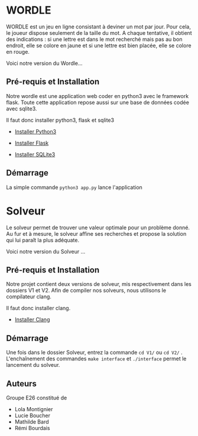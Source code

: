 # WORDLE

WORDLE est un jeu en ligne consistant à deviner un mot par jour. Pour cela, le joueur
dispose seulement de la taille du mot. A chaque tentative, il obtient des indications : si une
lettre est dans le mot recherché mais pas au bon endroit, elle se colore en jaune et si une
lettre est bien placée, elle se colore en rouge.

Voici notre version du Wordle...

## Pré-requis et Installation

Notre wordle est une application web coder en python3 avec le framework flask. Toute cette application repose aussi sur une base de données codée avec sqlite3.

Il faut donc installer python3, flask et sqlite3

* [Installer Python3](https://www.python.org/downloads/)

* [Installer Flask](https://flask.palletsprojects.com/en/2.1.x/installation/)

* [Installer SQLite3](https://www.sqlite.org/download.html)

## Démarrage

La simple commande ``python3 app.py`` lance l'application


# Solveur

Le solveur permet de trouver une valeur optimale pour un problème donné. Au fur et à mesure, le solveur affine ses recherches et propose la solution qui lui paraît la plus adéquate.

Voici notre version du Solveur ...

## Pré-requis et Installation

Notre projet contient deux versions de solveur, mis respectivement dans les dossiers V1 et V2. Afin de compiler nos solveurs, nous utilisons le compilateur clang.

Il faut donc installer clang.

* [Installer Clang](http://clang.org/)

## Démarrage 

Une fois dans le dossier Solveur, entrez la commande ``cd V1/`` ou ``cd V2/`` . 
L'enchaînement des commandes ``make interface`` et ``./interface`` permet le lancement du solveur.


## Auteurs
Groupe E26 constitué de
 * Lola Montignier
 * Lucie Boucher
 * Mathilde Bard
 * Rémi Bourdais


